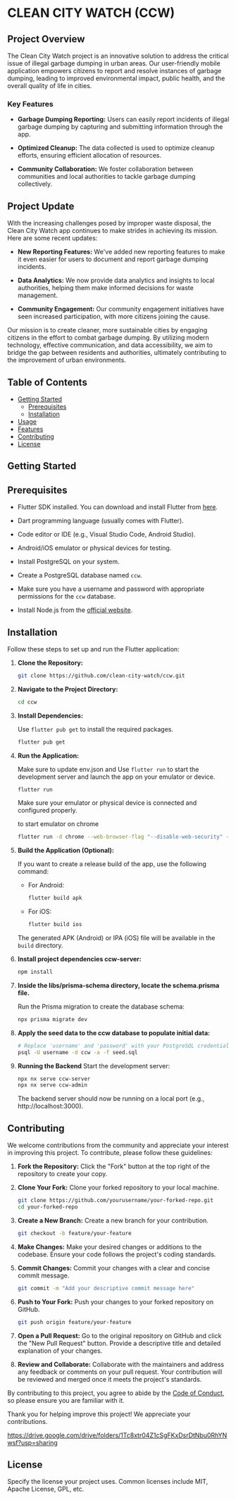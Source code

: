 # CLEAN CITY WATCH (CCW)

## Project Overview

The Clean City Watch project is an innovative solution to address the critical issue of illegal garbage dumping in urban areas. Our user-friendly mobile application empowers citizens to report and resolve instances of garbage dumping, leading to improved environmental impact, public health, and the overall quality of life in cities.

### Key Features

- **Garbage Dumping Reporting:** Users can easily report incidents of illegal garbage dumping by capturing and submitting information through the app.
  
- **Optimized Cleanup:** The data collected is used to optimize cleanup efforts, ensuring efficient allocation of resources.

- **Community Collaboration:** We foster collaboration between communities and local authorities to tackle garbage dumping collectively.

## Project Update

With the increasing challenges posed by improper waste disposal, the Clean City Watch app continues to make strides in achieving its mission. Here are some recent updates:

- **New Reporting Features:** We've added new reporting features to make it even easier for users to document and report garbage dumping incidents.

- **Data Analytics:** We now provide data analytics and insights to local authorities, helping them make informed decisions for waste management.

- **Community Engagement:** Our community engagement initiatives have seen increased participation, with more citizens joining the cause.

Our mission is to create cleaner, more sustainable cities by engaging citizens in the effort to combat garbage dumping. By utilizing modern technology, effective communication, and data accessibility, we aim to bridge the gap between residents and authorities, ultimately contributing to the improvement of urban environments.


## Table of Contents

- [Getting Started](#getting-started)
  - [Prerequisites](#prerequisites)
  - [Installation](#installation)
- [Usage](#usage)
- [Features](#features)
- [Contributing](#contributing)
- [License](#license)

## Getting Started

## Prerequisites

- Flutter SDK installed. You can download and install Flutter from [here](https://flutter.dev/docs/get-started/install).
- Dart programming language (usually comes with Flutter).
- Code editor or IDE (e.g., Visual Studio Code, Android Studio).
- Android/iOS emulator or physical devices for testing.

- Install PostgreSQL on your system.
- Create a PostgreSQL database named `ccw`.
- Make sure you have a username and password with appropriate permissions for the `ccw` database.

- Install Node.js from the [official website](https://nodejs.org/).


## Installation

Follow these steps to set up and run the Flutter application:

1. **Clone the Repository:**

    ```bash
    git clone https://github.com/clean-city-watch/ccw.git
    ```

2. **Navigate to the Project Directory:**

    ```bash
    cd ccw
    ```

3. **Install Dependencies:**

    Use `flutter pub get` to install the required packages.

    ```bash
    flutter pub get
    ```

4. **Run the Application:**

    Make sure to update env.json and Use `flutter run` to start the development server and launch the app on your emulator or device.

    ```bash
    flutter run
    ```

    Make sure your emulator or physical device is connected and configured properly.

    to start emulator on chrome
    ```bash
    flutter run -d chrome --web-browser-flag "--disable-web-security" --dart-define-from-file=env.json
    ```

5. **Build the Application (Optional):**

    If you want to create a release build of the app, use the following command:

    - For Android:

        ```bash
        flutter build apk
        ```

    - For iOS:

        ```bash
        flutter build ios
        ```

    The generated APK (Android) or IPA (iOS) file will be available in the `build` directory.

6. **Install project dependencies ccw-server:**

    ```bash
    npm install
    ```

7. **Inside the libs/prisma-schema directory, locate the schema.prisma file.**

    Run the Prisma migration to create the database schema:

    ```bash
    npx prisma migrate dev
    ```

8. **Apply the seed data to the ccw database to populate initial data:**

    ```bash
    # Replace 'username' and 'password' with your PostgreSQL credentials
    psql -U username -d ccw -a -f seed.sql
    ```

9. **Running the Backend**
    Start the development server:

    ```bash
    npx nx serve ccw-server
    npx nx serve ccw-admin
    ```

    The backend server should now be running on a local port (e.g., http://localhost:3000).

## Contributing

We welcome contributions from the community and appreciate your interest in improving this project. To contribute, please follow these guidelines:

1. **Fork the Repository:** Click the "Fork" button at the top right of the repository to create your copy.

2. **Clone Your Fork:** Clone your forked repository to your local machine.

    ```bash
    git clone https://github.com/yourusername/your-forked-repo.git
    cd your-forked-repo
    ```

3. **Create a New Branch:** Create a new branch for your contribution.

    ```bash
    git checkout -b feature/your-feature
    ```

4. **Make Changes:** Make your desired changes or additions to the codebase. Ensure your code follows the project's coding standards.

5. **Commit Changes:** Commit your changes with a clear and concise commit message.

    ```bash
    git commit -m "Add your descriptive commit message here"
    ```

6. **Push to Your Fork:** Push your changes to your forked repository on GitHub.

    ```bash
    git push origin feature/your-feature
    ```

7. **Open a Pull Request:** Go to the original repository on GitHub and click the "New Pull Request" button. Provide a descriptive title and detailed explanation of your changes.

8. **Review and Collaborate:** Collaborate with the maintainers and address any feedback or comments on your pull request. Your contribution will be reviewed and merged once it meets the project's standards.

By contributing to this project, you agree to abide by the [Code of Conduct](link-to-code-of-conduct), so please ensure you are familiar with it.

Thank you for helping improve this project! We appreciate your contributions.

https://drive.google.com/drive/folders/1Tc8xtr04Z1cSgFKxDsrDtNbu0RhYNwsf?usp=sharing

## License

Specify the license your project uses. Common licenses include MIT, Apache License, GPL, etc.



